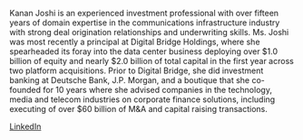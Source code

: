 Kanan Joshi is an experienced investment professional  with over fifteen years of domain expertise in the communications infrastructure industry with strong deal origination relationships and underwriting skills. Ms. Joshi was most recently a principal at Digital Bridge Holdings, where she spearheaded its foray into the data center business deploying over $1.0 billion of equity and nearly $2.0 billion of total capital in the first year across two platform acquisitions.  Prior to Digital Bridge, she did investment banking at Deutsche Bank, J.P. Morgan, and a boutique that she co-founded for 10 years where she advised companies in the technology, media and telecom industries on corporate finance solutions, including executing of over $60 billion of M&A and capital raising transactions.

[LinkedIn](https://www.linkedin.com/in/kananjoshi/)
